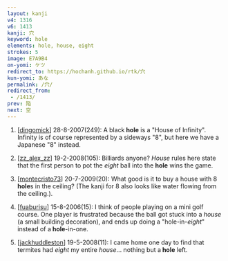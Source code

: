 ```yaml
---
layout: kanji
v4: 1316
v6: 1413
kanji: 穴
keyword: hole
elements: hole, house, eight
strokes: 5
image: E7A9B4
on-yomi: ケツ
redirect_to: https://hochanh.github.io/rtk/穴
kun-yomi: あな
permalink: /穴/
redirect_from:
 - /1413/
prev: 陥
next: 空
---
```


1) [<a href="http://kanji.koohii.com/profile/dingomick">dingomick</a>] 28-8-2007(249): A black<strong> hole</strong> is a &quot;House of Infinity&quot;. Infinity is of course represented by a sideways &quot;8&quot;, but here we have a Japanese &quot;8&quot; instead.

2) [<a href="http://kanji.koohii.com/profile/zz_alex_zz">zz_alex_zz</a>] 19-2-2008(105): Billiards anyone? <em>House</em> rules here state that the first person to pot the <em>eight</em> ball into the <strong>hole</strong> wins the game.

3) [<a href="http://kanji.koohii.com/profile/montecristo73">montecristo73</a>] 20-7-2009(20): What good is it to buy a house with 8<strong> hole</strong>s in the ceiling? (The kanji for 8 also looks like water flowing from the ceiling.).

4) [<a href="http://kanji.koohii.com/profile/fuaburisu">fuaburisu</a>] 15-8-2006(15): I think of people playing on a mini golf course. One player is frustrated because the ball got stuck into a <em>house</em> (a small building decoration), and ends up doing a &quot;hole-in-<em>eight</em>&quot; instead of a<strong> hole</strong>-in-one.

5) [<a href="http://kanji.koohii.com/profile/jackhuddleston">jackhuddleston</a>] 19-5-2008(11): I came home one day to find that termites had <em>eight</em> my entire <em>house</em>... nothing but a<strong> hole</strong> left.

